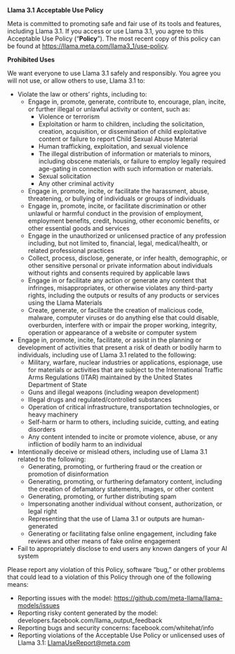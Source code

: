 **Llama 3.1** **Acceptable Use Policy**

Meta is committed to promoting safe and fair use of its tools and features, including Llama 3.1. If you access or use Llama 3.1, you agree to this Acceptable Use Policy (“**Policy**”). The most recent copy of this policy can be found at <span style="text-decoration:underline;">https://llama.meta.com/llama3_1/use-policy</span>.

**Prohibited Uses**

We want everyone to use Llama 3.1 safely and responsibly. You agree you will not use, or allow others to use, Llama 3.1 to: 



* Violate the law or others’ rights, including to:
    * Engage in, promote, generate, contribute to, encourage, plan, incite, or further illegal or unlawful activity or content, such as: 
        * Violence or terrorism 
        * Exploitation or harm to children, including the solicitation, creation, acquisition, or dissemination of child exploitative content or failure to report Child Sexual Abuse Material
        * Human trafficking, exploitation, and sexual violence
        * The illegal distribution of information or materials to minors, including obscene materials, or failure to employ legally required age-gating in connection with such information or materials.
        * Sexual solicitation
        * Any other criminal activity
    * Engage in, promote, incite, or facilitate the harassment, abuse, threatening, or bullying of individuals or groups of individuals
    * Engage in, promote, incite, or facilitate discrimination or other unlawful or harmful conduct in the provision of employment, employment benefits, credit, housing, other economic benefits, or other essential goods and services
    * Engage in the unauthorized or unlicensed practice of any profession including, but not limited to, financial, legal, medical/health, or related professional practices 
    * Collect, process, disclose, generate, or infer health, demographic, or other sensitive personal or private information about individuals without rights and consents required by applicable laws
    * Engage in or facilitate any action or generate any content that infringes, misappropriates, or otherwise violates any third-party rights, including the outputs or results of any products or services using the Llama Materials
    * Create, generate, or facilitate the creation of malicious code, malware, computer viruses or do anything else that could disable, overburden, interfere with or impair the proper working, integrity, operation or appearance of a website or computer system 
* Engage in, promote, incite, facilitate, or assist in the planning or development of activities that present a risk of death or bodily harm to individuals, including use of Llama 3.1 related to the following:
    * Military, warfare, nuclear industries or applications, espionage, use for materials or activities that are subject to the International Traffic Arms Regulations (ITAR) maintained by the United States Department of State
    * Guns and illegal weapons (including weapon development)
    * Illegal drugs and regulated/controlled substances
    * Operation of critical infrastructure, transportation technologies, or heavy machinery
    * Self-harm or harm to others, including suicide, cutting, and eating disorders
    * Any content intended to incite or promote violence, abuse, or any infliction of bodily harm to an individual
* Intentionally deceive or mislead others, including use of Llama 3.1 related to the following:
    * Generating, promoting, or furthering fraud or the creation or promotion of disinformation
    * Generating, promoting, or furthering defamatory content, including the creation of defamatory statements, images, or other content
    * Generating, promoting, or further distributing spam
    * Impersonating another individual without consent, authorization, or legal right
    * Representing that the use of Llama 3.1 or outputs are human-generated
    * Generating or facilitating false online engagement, including fake reviews and other means of fake online engagement 
* Fail to appropriately disclose to end users any known dangers of your AI system 

Please report any violation of this Policy, software “bug,” or other problems that could lead to a violation of this Policy through one of the following means:



* Reporting issues with the model: <span style="text-decoration:underline;">https://github.com/meta-llama/llama-models/issues</span>
* Reporting risky content generated by the model: developers.facebook.com/llama_output_feedback
* Reporting bugs and security concerns: facebook.com/whitehat/info
* Reporting violations of the Acceptable Use Policy or unlicensed uses of Llama 3.1: LlamaUseReport@meta.com
